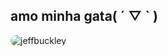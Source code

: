 ## amo minha gata( ´ ▽ ` )
<img src="https://www.irishtimes.com/resizer/v2/7WOCB2V7IT5DEZ6LPXCR3LFHYY.jpg?auth=049dfdd562154c53ff3fa42601f008ee4382c7a317faa94641059d6c69bb0ed2&smart=true&width=1600&height=900" alt="jeffbuckley" style="border-radius: 10px;">


<!--
**mateusbobao/mateusbobao** is a ✨ _special_ ✨ repository because its `README.md` (this file) appears on your GitHub profile.

Here are some ideas to get you started:

- 🔭 I’m currently working on ...
- 🌱 I’m currently learning ...
- 👯 I’m looking to collaborate on ...
- 🤔 I’m looking for help with ...
- 💬 Ask me about ...
- 📫 How to reach me: ...
- 😄 Pronouns: ...
- ⚡ Fun fact: ...
-->
